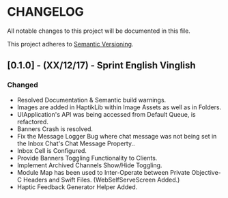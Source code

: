#  CHANGELOG

All notable changes to this project will be documented in this file.

This project adheres to [Semantic Versioning](http://semver.org/spec/v2.0.0.html).

## [0.1.0] - (XX/12/17) - Sprint English Vinglish

### Changed
- Resolved Documentation & Semantic build warnings.
- Images are added in HaptikLib within Image Assets as well as in Folders.
- UIApplication's API was being accessed from Default Queue, is refactored.
- Banners Crash is resolved.
- Fix the Message Logger Bug where chat message was not being set in the Inbox Chat's Chat Message Property..
- Inbox Cell is Configured.
- Provide Banners Toggling Functionality to Clients.
- Implement Archived Channels Show/Hide Toggling.
- Module Map has been used to Inter-Operate between Private Objective-C Headers and Swift Files. (WebSelfServeScreen Added.)
- Haptic Feedback Generator Helper Added.
